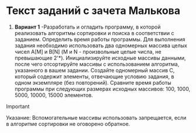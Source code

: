 # Текст заданий с зачета Малькова
1. **Вариант 1**
  -Разработать и огладить программу, в которой реализовать алгоритмы сортировки и поиска в соответствии с заданием. Определить время работы программы. Для выполнения задания необходимо использовать два одномерных массива целых чисел А[М] и B[N]
   (М и N - произвольные целые числа, не превышающие 2'*). Инициализируйте исходные массивы данными, после чего отсортируйте массивы с использованием алгоритма, указанного в вашем задании. Создайте одномерный массив С, который содержит элементы, отвечающие условию задания, в одном экземпляре (без повторений). Сравните время работы программы при следующих размерах исходных массивов: 100, 1000, 5000, 10000, 15000 элементов.
  > [!IMPORTANT]
  > Указание: Вспомогательные массивы использовать запрещается, если в алгоритме сортировки не оговорено обратное.
